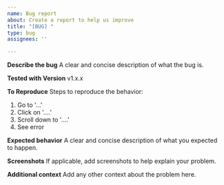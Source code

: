 ```yaml
---
name: Bug report
about: Create a report to help us improve
title: "[BUG] "
type: bug
assignees: ''

---
```


**Describe the bug**
A clear and concise description of what the bug is.

**Tested with Version**
v1.x.x

**To Reproduce**
Steps to reproduce the behavior:
1. Go to '...'
2. Click on '....'
3. Scroll down to '....'
4. See error

**Expected behavior**
A clear and concise description of what you expected to happen.

**Screenshots**
If applicable, add screenshots to help explain your problem.

**Additional context**
Add any other context about the problem here.
